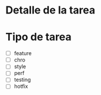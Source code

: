 # Detalle de la tarea

# Tipo de tarea

- [ ] feature
- [ ] chro
- [ ] style
- [ ] perf
- [ ] testing
- [ ] hotfix
